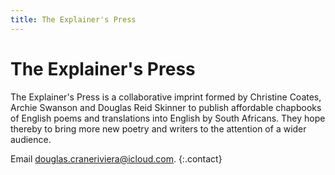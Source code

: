 ```yaml
---
title: The Explainer's Press
---
```


# The Explainer's Press

The Explainer's Press is a collaborative imprint formed by Christine&nbsp;Coates, Archie&nbsp;Swanson and Douglas&nbsp;Reid&nbsp;Skinner to publish affordable chapbooks of English poems and translations into English by South Africans. They hope thereby to bring more new poetry and writers to the attention of a wider audience.

Email [douglas.craneriviera@icloud.com](mailto:douglas.craneriviera@icloud.com).
{:.contact}
